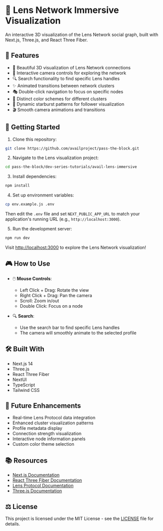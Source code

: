 # 🌌 Lens Network Immersive Visualization

An interactive 3D visualization of the Lens Network social graph, built with Next.js, Three.js, and React Three Fiber.

## 🎨 Features

- 🔮 Beautiful 3D visualization of Lens Network connections
- 🎯 Interactive camera controls for exploring the network
- 🔍 Search functionality to find specific Lens handles
- ✨ Animated transitions between network clusters
- 🎭 Double-click navigation to focus on specific nodes
- 🌈 Distinct color schemes for different clusters
- 💫 Dynamic starburst patterns for follower visualization
- 🎬 Smooth camera animations and transitions

## 🚀 Getting Started

1. Clone this repository:
```bash
git clone https://github.com/availproject/pass-the-block.git
```

2. Navigate to the Lens visualization project:
```bash
cd pass-the-block/dev-series-tutorials/avail-lens-immersive
```

3. Install dependencies:
```bash
npm install
```

4. Set up environment variables:
```bash
cp env.example.js .env
```
Then edit the `.env` file and set `NEXT_PUBLIC_APP_URL` to match your application's running URL (e.g., `http://localhost:3000`).

5. Run the development server:
```bash
npm run dev
```

Visit [http://localhost:3000](http://localhost:3000) to explore the Lens Network visualization!

## 🎮 How to Use

- 🖱️ **Mouse Controls**:
  - Left Click + Drag: Rotate the view
  - Right Click + Drag: Pan the camera
  - Scroll: Zoom in/out
  - Double Click: Focus on a node

- 🔍 **Search**:
  - Use the search bar to find specific Lens handles
  - The camera will smoothly animate to the selected profile

## 🛠️ Built With

- Next.js 14
- Three.js
- React Three Fiber
- NextUI
- TypeScript
- Tailwind CSS

## 🎯 Future Enhancements

- Real-time Lens Protocol data integration
- Enhanced cluster visualization patterns
- Profile metadata display
- Connection strength visualization
- Interactive node information panels
- Custom color theme selection

## 📚 Resources

- [Next.js Documentation](https://nextjs.org/docs)
- [React Three Fiber Documentation](https://docs.pmnd.rs/react-three-fiber)
- [Lens Protocol Documentation](https://docs.lens.xyz)
- [Three.js Documentation](https://threejs.org/docs)

## ⚖️ License

This project is licensed under the MIT License - see the [LICENSE](../../LICENSE) file for details.